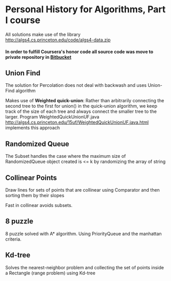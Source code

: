 Personal History for Algorithms, Part I course
============
All solutions make use of the library http://algs4.cs.princeton.edu/code/algs4-data.zip
#### In order to fulfill Coursera's honor code all source code was move to private repository in [Bitbucket](https://bitbucket.org/aldoshin/algorithms_i)

Union Find
-----------------
The solution for Percolation does not deal with backwash and uses Union-Find algorithm

Makes use of __Weighted quick-union__: Rather than arbitrarily connecting the second tree to the first for union() in the quick-union algorithm, we keep track of the size of each tree and always connect the smaller tree to the larger. Program WeightedQuickUnionUF.java http://algs4.cs.princeton.edu/15uf/WeightedQuickUnionUF.java.html implements this approach


Randomized Queue
----------------------
The Subset handles the case where the maximum size of RandomizedQueue object created is <= k by randomizing the array of string

Collinear Points
-------------------------------
Draw lines for sets of points that are collinear using Comparator and then sorting them by their slopes

Fast in collinear avoids subsets.

8 puzzle
-----------------------------
8 puzzle solved with A* algorithm. Using PriorityQueue and the manhattan criteria.

Kd-tree
---------------------------------
Solves the nearest-neighbor problem and collecting the set of points inside a Rectangle (range problem) using Kd-tree
